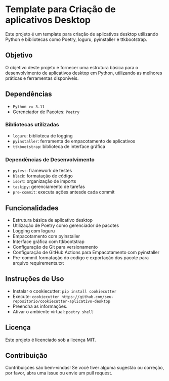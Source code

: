# Template para Criação de aplicativos Desktop

Este projeto é um template para criação de aplicativos desktop utilizando Python e bibliotecas como Poetry, loguru, pyinstaller e ttkbootstrap.

## Objetivo

O objetivo deste projeto é fornecer uma estrutura básica para o desenvolvimento de aplicativos desktop em Python, utilizando as melhores práticas e ferramentas disponíveis.

## Dependências

- `Python >= 3.11`
- Gerenciador de Pacotes: `Poetry`

### Bibliotecas utilizadas

- `loguru`: biblioteca de logging
- `pyinstaller`: ferramenta de empacotamento de aplicativos
- `ttkbootstrap`: biblioteca de interface gráfica

### Dependências de Desenvolvimento

- `pytest`: framework de testes
- `black`: formatação de código
- `isort`: organização de imports
- `taskipy`: gerenciamento de tarefas
- `pre-commit`: executa ações antesde cada commit

## Funcionalidades

- Estrutura básica de aplicativo desktop
- Utilização de Poetry como gerenciador de pacotes
- Logging com loguru
- Empacotamento com pyinstaller
- Interface gráfica com ttkbootstrap
- Configuração de Git para versionamento
- Configuração de GitHub Actions para Empacotamento com pyinstaller
- Pre-commit formatação do codigo e exportação dos pacote para arquivo requirements.txt

## Instruções de Uso

- Instalar o cookiecutter: `pip install cookiecutter`
- Execute: `cookiecutter https://github.com/seu-repositorio/cookiecutter-aplicativo-desktop`
- Preencha as informações.
- Ativar o ambiente virtual: `poetry shell`

## Licença

Este projeto é licenciado sob a licença MIT.

## Contribuição

Contribuições são bem-vindas! Se você tiver alguma sugestão ou correção, por favor, abra uma issue ou envie um pull request.
